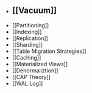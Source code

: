 
- ## [[Vacuum]]
- [[Partitioning]]
- [[Indexing]]
- [[Replication]]
- [[Sharding]]
- [[Table Migration Strategies]]
- [[Caching]]
- [[Materialized Views]]
- [[Denormaliztion]]
- [[CAP Theory]]
- [[WAL Log]]
